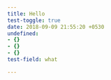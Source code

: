 ```yaml
---
title: Hello
test-toggle: true
date: 2018-09-09 21:55:20 +0530
undefined:
- {}
- {}
- {}
test-field: what

---
```


